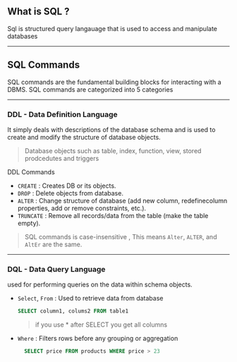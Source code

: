 ## What is SQL ?
Sql is structured query langauage that is used to access and manipulate databases

---
## SQL Commands 
SQL commands are the fundamental building blocks for interacting with a DBMS.
SQL commands are categorized into 5 categories

---
### DDL - Data Definition Language
It simply deals with descriptions of the database schema and is used to create and modify the structure of database objects.

> Database objects such as table, index, function, view, stored prodcedutes and triggers

DDL Commands 
- `CREATE` : Creates DB or its objects.
- `DROP` : Delete objects from database.
- `ALTER` : Change structure of database (add new column, redefinecolumn properties, add or remove constraints, etc.).
- `TRUNCATE` : Remove all records/data from the table (make the table empty).


> SQL commands is case-insensitive , This means `Alter`, `ALTER`, and `AltEr` are the same.
---
### DQL - Data Query Language
used for performing queries on the data within schema objects.
- `Select`, `From` : Used to retrieve data from database 

  ```sql
  SELECT column1, colums2 FROM table1
  ```
  > if you use * after SELECT you get all columns
- `Where` : Filters rows before any grouping or aggregation
  ```sql
    SELECT price FROM products WHERE price > 23
  ```
  

